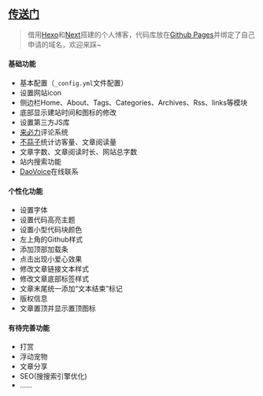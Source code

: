 ## [传送门](https://blog.xixiyoung.com/)

> 借用[Hexo](https://hexo.io/zh-cn/docs/)和[Next](http://theme-next.iissnan.com/)搭建的个人博客，代码库放在[Github Pages](https://pages.github.com/)并绑定了自己申请的域名，欢迎来踩~

#### 基础功能

- 基本配置（`_config.yml`文件配置）
- 设置网站icon
- 侧边栏Home、About、Tags、Categories、Archives、Rss、links等模块
- 底部显示建站时间和图标的修改
- 设置第三方JS库
- [来必力](https://livere.com/)评论系统
- [不蒜子](http://busuanzi.ibruce.info/)统计访客量、文章阅读量
- 文章字数、文章阅读时长、网站总字数
- 站内搜索功能
- [DaoVoice](http://www.daovoice.io/)在线联系

#### 个性化功能

- 设置字体
- 设置代码高亮主题
- 设置小型代码块颜色
- 左上角的Github样式
- 添加顶部加载条
- 点击出现小爱心效果
- 修改文章链接文本样式
- 修改文章底部标签样式
- 文章末尾统一添加“文本结束”标记
- 版权信息
- 文章置顶并显示置顶图标

#### 有待完善功能

- 打赏
- 浮动宠物
- 文章分享
- SEO(搜搜索引擎优化)
- ......









 
